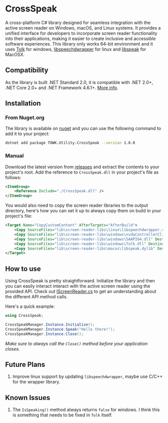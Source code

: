 # CrossSpeak

A cross-platform C# library designed for seamless integration with the active screen reader on Windows, macOS, and Linux systems.
It provides a unified interface for developers to incorporate screen reader functionality into their applications,
making it easier to create inclusive and accessible software experiences.
This library only works 64-bit environment and it uses [Tolk](https://github.com/ndarilek/tolk) for windows,
[libspeechdwrapper](https://github.com/khanshoaib3/libspeechdwrapper) for linux and [libspeak](https://github.com/Flameborn/libspeak) for MacOSX.

## Compatibility

As the library is built .NET Standard 2.0, it is compatible with .NET 2.0+, .NET Core 2.0+ and .NET Framework 4.6.1+.
[More info](https://learn.microsoft.com/en-us/dotnet/standard/net-standard?tabs=net-standard-2-0#select-net-standard-version).

## Installation

### From Nuget.org

The library is available on [nuget](https://www.nuget.org/packages/TOWK.Utility.CrossSpeak) and you can use the following command to add it to your project:

```bash
dotnet add package TOWK.Utility.CrossSpeak --version 1.0.0
```

### Manual

Download the latest version from [releases](https://github.com/khanshoaib3/CrossSpeak/releases) and extract the contents to your project's root.
Add the reference to `CrossSpeak.dll` in your project's file as follows:

```xml
<ItemGroup>
	<Reference Include="./CrossSpeak.dll" />
</ItemGroup>
```

You would also need to copy the screen reader libraries to the output directory, here's how you can set it up to always copy them on build in your project's file:

```xml
<Target Name="CopyCustomContent" AfterTargets="AfterBuild">
	<Copy SourceFiles="lib\screen-reader-libs\linux\libspeechdwrapper.so" DestinationFolder="$(OutDir)lib\screen-reader-libs\linux" />
	<Copy SourceFiles="lib\screen-reader-libs\windows\nvdaControllerClient64.dll" DestinationFolder="$(OutDir)lib\screen-reader-libs\windows" />
	<Copy SourceFiles="lib\screen-reader-libs\windows\SAAPI64.dll" DestinationFolder="$(OutDir)lib\screen-reader-libs\windows" />
	<Copy SourceFiles="lib\screen-reader-libs\windows\Tolk.dll" DestinationFolder="$(OutDir)lib\screen-reader-libs\windows" />
	<Copy SourceFiles="lib\screen-reader-libs\macos\libspeak.dylib" DestinationFolder="$(OutDir)lib\screen-reader-libs\macos" />
</Target>
```

## How to use

Using CrossSpeak is pretty straightforward.
Initialize the library and then you can easily interact interact with the active screen reader using the provided API.
Check out [IScreenReader.cs](https://github.com/khanshoaib3/CrossSpeak/blob/master/CrossSpeak/IScreenReader.cs) to get an understanding about the different API method calls.

Here's a quick example:

```csharp
using CrossSpeak;

CrossSpeakManager.Instance.Initialize();
CrossSpeakManager.Instance.Speak("Hello there!");
CrossSpeakManager.Instance.Close();
```

*Make sure to always call the `Close()` method before your application closes.*

## Future Plans

1. Improve linux support by updating `libspeechdwrapper`, maybe use C/C++ for the wrapper library.

## Known Issues

1. The `IsSpeaking()` method always returns `false` for windows. I think this is something that needs to be fixed in `Tolk` itself.
